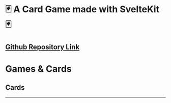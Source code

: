 <script setup>
	import GradientText from '/components/GradientText.vue'
</script>

# 🃏 A Card Game made with <GradientText from='#f12711' to='#f5af19'>SvelteKit</GradientText> 🃏

## [Github Repository Link](https://github.com/theofficialurban/sveltekit-matching)

# Games & Cards

## Cards

---
